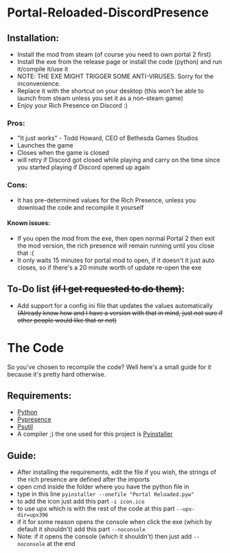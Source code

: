 # Portal-Reloaded-DiscordPresence

## Installation:
- Install the mod from steam (of course you need to own portal 2 first)
- Install the exe from the release page or install the code (python) and run it/compile it/use it
- NOTE: THE EXE MIGHT TRIGGER SOME ANTI-VIRUSES. Sorry for the inconvenience.
- Replace it with the shortcut on your desktop (this won't be able to launch from steam unless you set it as a non-steam game)
- Enjoy your Rich Presence on Discord :)

### Pros:
- "It just works" - Todd Howard, CEO of Bethesda Games Studios
- Launches the game
- Closes when the game is closed
- will retry if Discord got closed while playing and carry on the time since you started playing if Discord opened up again

### Cons:
- It has pre-determined values for the Rich Presence, unless you download the code and recompile it yourself

#### Known issues:
- If you open the mod from the exe, then open normal Portal 2 then exit the mod version, the rich presence will remain running until you close that :(
- It only waits 15 minutes for portal mod to open, if it doesn't it just auto closes, so if there's a 20 minute worth of update re-open the exe

## To-Do list ~~(if I get requested to do them)~~:
- Add support for a config ini file that updates the values automatically ~~(Already know how and I have a version with that in mind, just not sure if other people would like that or not)~~

# The Code
So you've chosen to recompile the code? Well here's a small guide for it because it's pretty hard otherwise.

## Requirements:
- [Python](https://www.python.org/)
- [Pypresence](https://github.com/qwertyquerty/pypresence)
- [Psutil](https://pypi.org/project/psutil/)
- A compiler ;) the one used for this project is [Pyinstaller](https://github.com/pyinstaller/pyinstaller)

## Guide:
- After installing the requirements, edit the file if you wish, the strings of the rich presence are defined after the imports
- open cmd inside the folder where you have the python file in
- type in this line `pyinstaller --onefile "Portal Reloaded.pyw"`
- to add the icon just add this part `-i icon.ico`
- to use upx which is with the rest of the code at this part `--upx-dir=upx396`
- if it for some reason opens the console when click the exe (which by default it shouldn't) add this part `--noconsole`
- Note: if it opens the console (which it shouldn't) then just add `--noconsole` at the end
